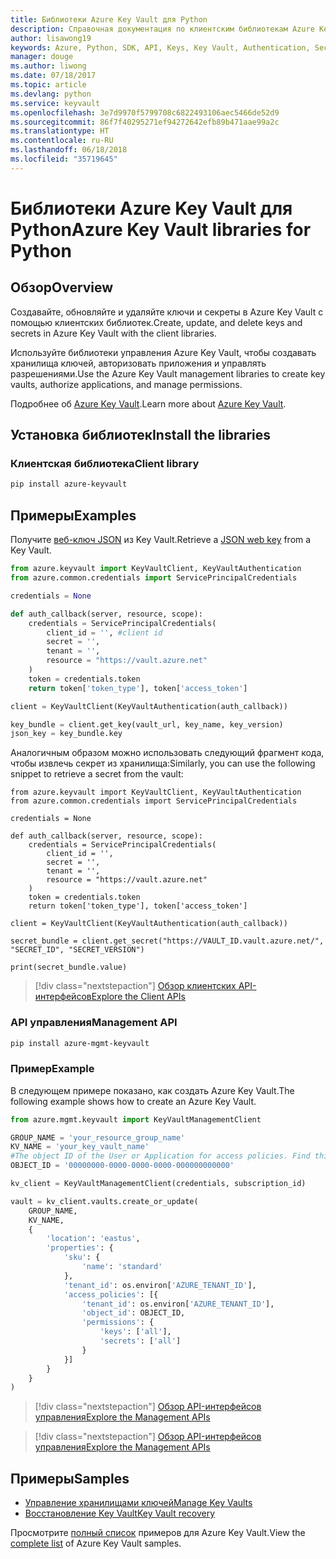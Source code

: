 ```yaml
---
title: Библиотеки Azure Key Vault для Python
description: Справочная документация по клиентским библиотекам Azure Key Vault для Python
author: lisawong19
keywords: Azure, Python, SDK, API, Keys, Key Vault, Authentication, Secret, key, security
manager: douge
ms.author: liwong
ms.date: 07/18/2017
ms.topic: article
ms.devlang: python
ms.service: keyvault
ms.openlocfilehash: 3e7d9970f5799708c6822493106aec5466de52d9
ms.sourcegitcommit: 86f7f40295271ef94272642efb89b471aae99a2c
ms.translationtype: HT
ms.contentlocale: ru-RU
ms.lasthandoff: 06/18/2018
ms.locfileid: "35719645"
---
```

# <a name="azure-key-vault-libraries-for-python"></a><span data-ttu-id="0cdf4-104">Библиотеки Azure Key Vault для Python</span><span class="sxs-lookup"><span data-stu-id="0cdf4-104">Azure Key Vault libraries for Python</span></span>

## <a name="overview"></a><span data-ttu-id="0cdf4-105">Обзор</span><span class="sxs-lookup"><span data-stu-id="0cdf4-105">Overview</span></span>

<span data-ttu-id="0cdf4-106">Создавайте, обновляйте и удаляйте ключи и секреты в Azure Key Vault с помощью клиентских библиотек.</span><span class="sxs-lookup"><span data-stu-id="0cdf4-106">Create, update, and delete keys and secrets in Azure Key Vault with the client libraries.</span></span>

<span data-ttu-id="0cdf4-107">Используйте библиотеки управления Azure Key Vault, чтобы создавать хранилища ключей, авторизовать приложения и управлять разрешениями.</span><span class="sxs-lookup"><span data-stu-id="0cdf4-107">Use the Azure Key Vault management libraries to create key vaults, authorize applications, and manage permissions.</span></span> 

<span data-ttu-id="0cdf4-108">Подробнее об [Azure Key Vault](/azure/key-vault/key-vault-whatis).</span><span class="sxs-lookup"><span data-stu-id="0cdf4-108">Learn more about [Azure Key Vault](/azure/key-vault/key-vault-whatis).</span></span>

## <a name="install-the-libraries"></a><span data-ttu-id="0cdf4-109">Установка библиотек</span><span class="sxs-lookup"><span data-stu-id="0cdf4-109">Install the libraries</span></span>

### <a name="client-library"></a><span data-ttu-id="0cdf4-110">Клиентская библиотека</span><span class="sxs-lookup"><span data-stu-id="0cdf4-110">Client library</span></span>

```bash
pip install azure-keyvault
```

## <a name="examples"></a><span data-ttu-id="0cdf4-111">Примеры</span><span class="sxs-lookup"><span data-stu-id="0cdf4-111">Examples</span></span>

<span data-ttu-id="0cdf4-112">Получите [веб-ключ JSON](https://tools.ietf.org/html/draft-ietf-jose-json-web-key-18) из Key Vault.</span><span class="sxs-lookup"><span data-stu-id="0cdf4-112">Retrieve a [JSON web key](https://tools.ietf.org/html/draft-ietf-jose-json-web-key-18) from a Key Vault.</span></span>

```python
from azure.keyvault import KeyVaultClient, KeyVaultAuthentication
from azure.common.credentials import ServicePrincipalCredentials

credentials = None

def auth_callback(server, resource, scope):
    credentials = ServicePrincipalCredentials(
        client_id = '', #client id
        secret = '',
        tenant = '',
        resource = "https://vault.azure.net"
    )
    token = credentials.token
    return token['token_type'], token['access_token']

client = KeyVaultClient(KeyVaultAuthentication(auth_callback))

key_bundle = client.get_key(vault_url, key_name, key_version)
json_key = key_bundle.key
```

<span data-ttu-id="0cdf4-113">Аналогичным образом можно использовать следующий фрагмент кода, чтобы извлечь секрет из хранилища:</span><span class="sxs-lookup"><span data-stu-id="0cdf4-113">Similarly, you can use the following snippet to retrieve a secret from the vault:</span></span>

```
from azure.keyvault import KeyVaultClient, KeyVaultAuthentication
from azure.common.credentials import ServicePrincipalCredentials

credentials = None

def auth_callback(server, resource, scope):
    credentials = ServicePrincipalCredentials(
        client_id = '',
        secret = '',
        tenant = '',
        resource = "https://vault.azure.net"
    )
    token = credentials.token
    return token['token_type'], token['access_token']

client = KeyVaultClient(KeyVaultAuthentication(auth_callback))

secret_bundle = client.get_secret("https://VAULT_ID.vault.azure.net/", "SECRET_ID", "SECRET_VERSION")

print(secret_bundle.value)
```

> [!div class="nextstepaction"]
> [<span data-ttu-id="0cdf4-114">Обзор клиентских API-интерфейсов</span><span class="sxs-lookup"><span data-stu-id="0cdf4-114">Explore the Client APIs</span></span>](/python/api/overview/azure/keyvault/client)

### <a name="management-api"></a><span data-ttu-id="0cdf4-115">API управления</span><span class="sxs-lookup"><span data-stu-id="0cdf4-115">Management API</span></span>

```bash
pip install azure-mgmt-keyvault
```

### <a name="example"></a><span data-ttu-id="0cdf4-116">Пример</span><span class="sxs-lookup"><span data-stu-id="0cdf4-116">Example</span></span>
<span data-ttu-id="0cdf4-117">В следующем примере показано, как создать Azure Key Vault.</span><span class="sxs-lookup"><span data-stu-id="0cdf4-117">The following example shows how to create an Azure Key Vault.</span></span> 

```python
from azure.mgmt.keyvault import KeyVaultManagementClient

GROUP_NAME = 'your_resource_group_name'
KV_NAME = 'your_key_vault_name'
#The object ID of the User or Application for access policies. Find this number in the portal
OBJECT_ID = '00000000-0000-0000-0000-000000000000'

kv_client = KeyVaultManagementClient(credentials, subscription_id)

vault = kv_client.vaults.create_or_update(
    GROUP_NAME,
    KV_NAME,
    {
        'location': 'eastus',
        'properties': {
            'sku': {
                'name': 'standard'
            },
            'tenant_id': os.environ['AZURE_TENANT_ID'],
            'access_policies': [{
                'tenant_id': os.environ['AZURE_TENANT_ID'],
                'object_id': OBJECT_ID,
                'permissions': {
                    'keys': ['all'],
                    'secrets': ['all']
                }
            }]
        }
    }
)
```
> [!div class="nextstepaction"]
> [<span data-ttu-id="0cdf4-118">Обзор API-интерфейсов управления</span><span class="sxs-lookup"><span data-stu-id="0cdf4-118">Explore the Management APIs</span></span>](/python/api/azure.mgmt.keyvault)

> [!div class="nextstepaction"]
> [<span data-ttu-id="0cdf4-119">Обзор API-интерфейсов управления</span><span class="sxs-lookup"><span data-stu-id="0cdf4-119">Explore the Management APIs</span></span>](/python/api/overview/azure/keyvault/management)

## <a name="samples"></a><span data-ttu-id="0cdf4-120">Примеры</span><span class="sxs-lookup"><span data-stu-id="0cdf4-120">Samples</span></span>
* <span data-ttu-id="0cdf4-121">[Управление хранилищами ключей][1]</span><span class="sxs-lookup"><span data-stu-id="0cdf4-121">[Manage Key Vaults][1]</span></span> 
* <span data-ttu-id="0cdf4-122">[Восстановление Key Vault][2]</span><span class="sxs-lookup"><span data-stu-id="0cdf4-122">[Key Vault recovery][2]</span></span>

[1]: https://azure.microsoft.com/resources/samples/key-vault-python-manage/
[2]: https://azure.microsoft.com/resources/samples/key-vault-recovery-python/

<span data-ttu-id="0cdf4-123">Просмотрите [полный список](https://azure.microsoft.com/resources/samples/?platform=python&term=key+vault) примеров для Azure Key Vault.</span><span class="sxs-lookup"><span data-stu-id="0cdf4-123">View the [complete list](https://azure.microsoft.com/resources/samples/?platform=python&term=key+vault) of Azure Key Vault samples.</span></span> 
